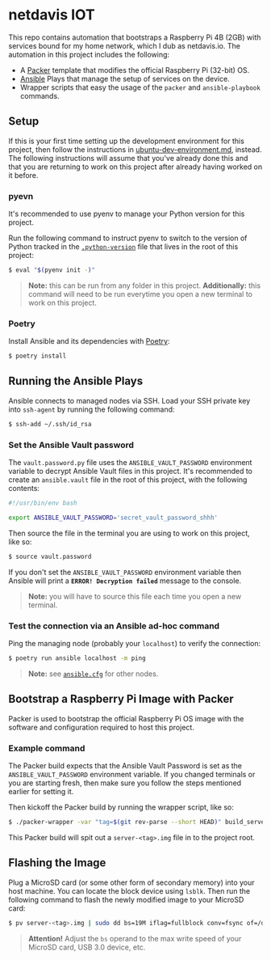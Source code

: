 # netdavis IOT

This repo contains automation that bootstraps a Raspberry Pi 4B (2GB) with services bound for
my home network, which I dub as netdavis.io. The automation in this project includes the
following:

- A [Packer](https://www.packer.io/) template that modifies the official Raspberry Pi (32-bit) OS.
- [Ansible](https://www.ansible.com/) Plays that manage the setup of services on the device.
- Wrapper scripts that easy the usage of the `packer` and `ansible-playbook` commands.

## Setup

If this is your first time setting up the development environment for this project, then follow
the instructions in [ubuntu-dev-environment.md](./docs/ubuntu-dev-environment.md), instead. The
following instructions will assume that you've already done this and that you are returning to
work on this project after already having worked on it before.

### pyevn

It's recommended to use pyenv to manage your Python version for this project.

Run the following command to instruct pyenv to switch to the version of Python tracked in the
[`.python-version`](./.python-version) file that lives in the root of this project:

```bash
$ eval "$(pyenv init -)"
```

> **Note:** this can be run from any folder in this project. **Additionally:** this command
> will need to be run everytime you open a new terminal to work on this project.

### Poetry

Install Ansible and its dependencies with [Poetry](https://python-poetry.org/):

```bash
$ poetry install
```

## Running the Ansible Plays

Ansible connects to managed nodes via SSH. Load your SSH private key into `ssh-agent` by
running the following command:

```bash
$ ssh-add ~/.ssh/id_rsa
```

### Set the Ansible Vault password

The `vault.password.py` file uses the `ANSIBLE_VAULT_PASSWORD` environment variable to decrypt
Ansible Vault files in this project. It's recommended to create an `ansible.vault` file in the
root of this project, with the following contents:

```bash
#!/usr/bin/env bash

export ANSIBLE_VAULT_PASSWORD='secret_vault_password_shhh'
```

Then source the file in the terminal you are using to work on this project, like so:

```bash
$ source vault.password
```

If you don't set the `ANSIBLE_VAULT_PASSWORD` environment variable then Ansible will print a
**`ERROR! Decryption failed`** message to the console.

> **Note:** you will have to source this file each time you open a new terminal.

### Test the connection via an Ansible ad-hoc command

Ping the managing node (probably your `localhost`) to verify the connection:

```bash
$ poetry run ansible localhost -m ping
```

> **Note:** see [`ansible.cfg`](./ansible.cfg) for other nodes.

## Bootstrap a Raspberry Pi Image with Packer

Packer is used to bootstrap the official Raspberry Pi OS image with the software and
configuration required to host this project.

### Example command

The Packer build expects that the Ansible Vault Password is set as the `ANSIBLE_VAULT_PASSWORD`
environment variable. If you changed terminals or you are starting fresh, then make sure you
follow the steps mentioned earlier for setting it.

Then kickoff the Packer build by running the wrapper script, like so:

```bash
$ ./packer-wrapper -var "tag=$(git rev-parse --short HEAD)" build_server.pkr.hcl
```

This Packer build will spit out a `server-<tag>.img` file in to the project root.

## Flashing the Image

Plug a MicroSD card (or some other form of secondary memory) into your host machine. You can
locate the block device using `lsblk`. Then run the following command to flash the newly
modified image to your MicroSD card:

```bash
$ pv server-<tag>.img | sudo dd bs=19M iflag=fullblock conv=fsync of=/dev/sdb
```

> **Attention!** Adjust the `bs` operand to the max write speed of your MicroSD card, USB 3.0
> device, etc.
